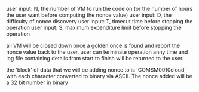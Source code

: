 user input: N, the number of VM to run the code on
(or the number of hours the user want before computing the nonce value)
user input: D, the difficulty of nonce discovery
user input: T, timeout time before stopping the operation
user input: S, maximum expenditure limit before stopping the operation

all VM will be closed down once a golden once is found and report the nonce value back to the user.
user can terminate operation anny time and log file containing details from start to finish will be returned to the user.

the 'block' of data that we will be adding nonce to is 'COMSM0010cloud' with each character converted to binary via ASCII. The nonce added will be a 32 bit number in binary
